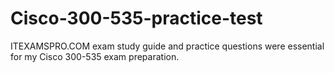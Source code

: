 # Cisco-300-535-practice-test
ITEXAMSPRO.COM exam study guide and practice questions were essential for my Cisco 300-535 exam preparation. 
